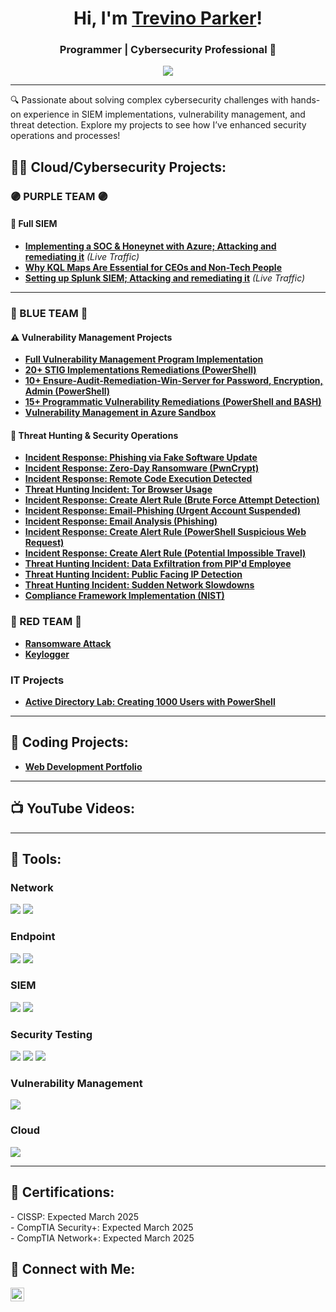 <h1 align="center">Hi, I'm <a href="https://www.linkedin.com/in/trevinoparker/">Trevino Parker</a>!</h1>
<h3 align="center">Programmer | Cybersecurity Professional 🔐</h3>

<div align="center">
    <a href="https://www.linkedin.com/in/trevinoparker"><img src="https://img.shields.io/badge/-LinkedIn-0072b1?&style=for-the-badge&logo=linkedin&logoColor=white" /></a>
</div>

---

🔍 Passionate about solving complex cybersecurity challenges with hands-on experience in SIEM implementations, vulnerability management, and threat detection. Explore my projects to see how I’ve enhanced security operations and processes!

<h2>👨‍💻 Cloud/Cybersecurity Projects:</h2>

### 🟣 PURPLE TEAM 🟣
#### 🎯 Full SIEM
- **[Implementing a SOC & Honeynet with Azure; Attacking and remediating it](https://github.com/trevinoparker7/Cloud-Soc)** *(Live Traffic)*
- **[Why KQL Maps Are Essential for CEOs and Non-Tech People](https://github.com/TrevinoParker7/KQL-Map-Why-KQL-Maps-Are-Essential-for-CEOs-and-Non-Tech-People)**
- **[Setting up Splunk SIEM; Attacking and remediating it](https://github.com/trevinoparker7/Splunk-SIEM)** *(Live Traffic)*  

---

### 🔵 BLUE TEAM 🔵
#### ⚠️ Vulnerability Management Projects
- **[Full Vulnerability Management Program Implementation](https://github.com/trevinoparker7/vulnerability-management-program)**  
- **[20+ STIG Implementations Remediations (PowerShell)](https://github.com/trevinoparker7/stig-implementations)**
- **[10+ Ensure-Audit-Remediation-Win-Server for Password, Encryption, Admin (PowerShell)](https://github.com/TrevinoParker7/Audit-Remediation-Win-Server/tree/main)**
- **[15+ Programmatic Vulnerability Remediations (PowerShell and BASH)](https://github.com/TrevinoParker7/Remediation-Automation-Bash-And-Powershell/tree/main/automation)** 
- **[Vulnerability Management in Azure Sandbox](https://github.com/trevinoparker7/nessus-vulnerability/blob/main/README.md)**
 
#### 🚨 Threat Hunting & Security Operations
- **[Incident Response: Phishing via Fake Software Update ](https://github.com/TrevinoParker7/PhishingSoftwareUpdate)**
- **[Incident Response: Zero-Day Ransomware (PwnCrypt)](https://github.com/TrevinoParker7/Zero-Day-Ransomware-PwnCrypt-Outbreak/blob/main/README.md)**
- **[Incident Response: Remote Code Execution Detected](https://github.com/TrevinoParker7/Remote-Code-Execution-Detection/blob/main/README.md)**
- **[Threat Hunting Incident: Tor Browser Usage](https://github.com/trevinoparker7/threat-hunting-scenario-tor)**
- **[Incident Response: Create Alert Rule (Brute Force Attempt Detection)](https://github.com/TrevinoParker7/Create-Alert-Rule-Brute-Force-Attempt-Detection-/blob/main/README.md)**
- **[Incident Response: Email-Phishing (Urgent Account Suspended)](https://github.com/TrevinoParker7/Incident-Response-Email-Phishing-/blob/main/README.md)**
- **[Incident Response: Email Analysis (Phishing)](https://github.com/TrevinoParker7/Email-Analysis-Phishing)**
- **[Incident Response: Create Alert Rule (PowerShell Suspicious Web Request)](https://github.com/TrevinoParker7/Create-Alert-Rule-PowerShell-Suspicious-Web-Request-/tree/main)**
- **[Incident Response: Create Alert Rule (Potential Impossible Travel)](https://github.com/TrevinoParker7/Potential-Impossible-Travel-Alert/tree/main)**
- **[Threat Hunting Incident: Data Exfiltration from PIP'd Employee](https://github.com/TrevinoParker7/Data-Exfiltration/tree/main)**
- **[Threat Hunting Incident: Public Facing IP Detection](https://github.com/TrevinoParker7/DeviceInfo-Public-Ip-Address-Detected)**
- **[Threat Hunting Incident: Sudden Network Slowdowns](https://github.com/TrevinoParker7/Sudden-Network-Slowdowns/tree/main)**
- **[Compliance Framework Implementation (NIST)](https://github.com/trevinoparker7/NIST-Compliance/tree/main)**   
    
### 🔴 RED TEAM 🔴
- **[Ransomware Attack](https://github.com/trevinoparker7/ransomware-attack)**  
- **[Keylogger](https://github.com/trevinoparker7/keylogger)**  

###   IT Projects
- **[Active Directory Lab: Creating 1000 Users with PowerShell](https://github.com/trevinoparker7/AD-Lab)**

---

### <h2>🤖 Coding Projects:</h2>
- **[Web Development Portfolio](https://trevinoportfolio2024.netlify.app)**
---
### <h2>📺 YouTube Videos:</h2>
  
---
<h2>🧰 Tools:</h2>

### Network
<div>
    <img src="https://img.shields.io/badge/-Active%20Directory-0078D4?&style=for-the-badge&logo=Windows&logoColor=white" />
    <img src="https://img.shields.io/badge/-Wireshark-1679A7?&style=for-the-badge&logo=Wireshark&logoColor=white" />
</div>

### Endpoint
<div>
    <img src="https://img.shields.io/badge/-Microsoft_Defender_for_Endpoint-00A4EF?&style=for-the-badge&logo=Microsoft&logoColor=white" />
    <img src="https://img.shields.io/badge/-Kali%20Linux-557C89?&style=for-the-badge&logo=Kali%20Linux&logoColor=white" />
</div>

### SIEM
<div>
    <img src="https://img.shields.io/badge/-Microsoft_Sentinel-00A4EF?&style=for-the-badge&logo=Microsoft&logoColor=white" />
    <img src="https://img.shields.io/badge/-Splunk-000000?&style=for-the-badge&logo=Splunk&logoColor=white" />
</div>

### Security Testing
<div>
    <img src="https://img.shields.io/badge/-Atomic_Red_Team-FF0000?&style=for-the-badge&logo=atomic-red-team&logoColor=white" />
    <img src="https://img.shields.io/badge/-PowerShell-2E6DBF?&style=for-the-badge&logo=PowerShell&logoColor=white" />
    <img src="https://img.shields.io/badge/-Bash-4EAA25?&style=for-the-badge&logo=GNU%20Bash&logoColor=white" />
</div>

### Vulnerability Management
<div>
    <img src="https://img.shields.io/badge/-Tenable-3E4D88?&style=for-the-badge&logo=Tenable&logoColor=white" />
</div>

### Cloud
<div>
    <img src="https://img.shields.io/badge/-Microsoft%20Azure-0078D4?&style=for-the-badge&logo=Microsoft%20Azure&logoColor=white" />
</div>

---

<h2>📜 Certifications:</h2>
- CISSP: Expected March 2025 <br>- CompTIA Security+: Expected March 2025 <br>- CompTIA Network+: Expected March 2025

<h2>🤳 Connect with Me:</h2>
<a href="https://www.linkedin.com/in/trevinoparker"><img src="https://cdn.jsdelivr.net/npm/simple-icons@v3/icons/linkedin.svg" width="22px" alt="LinkedIn" /></a>

